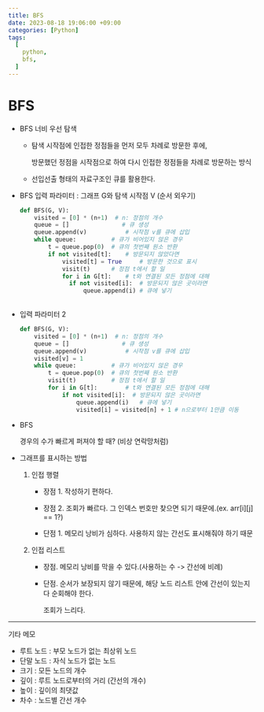 ```yaml
---
title: BFS
date: 2023-08-18 19:06:00 +09:00
categories: [Python]
tags:
  [
    python,
    bfs,
  ]
---
```


# BFS

- BFS 너비 우선 탐색

  - 탐색 시작점에 인접한 정점들을 먼저 모두 차례로 방문한 후에, 

    방문했던 정점을 시작점으로 하여 다시 인접한 정점들을 차례로 방문하는 방식

  - 선입선출 형태의 자료구조인 큐를 활용한다.



- BFS 입력 파라미터 : 그래프 G와 탐색 시작점 V (순서 외우기)

  ```python
  def BFS(G, V):
      visited = [0] * (n+1)  # n: 정점의 개수
      queue = [] 			   # 큐 생성
      queue.append(v)			# 시작점 v를 큐에 삽입
      while queue:			# 큐가 비어있지 않은 경우
          t = queue.pop(0)	# 큐의 첫번째 원소 반환
          if not visited[t]:	# 방문되지 않았다면
              visited[t] = True 	# 방문한 것으로 표시
              visit(t)		# 정점 t에서 할 일
              for i in G[t]:	# t와 연결된 모든 정점에 대해
              	if not visited[i]:  # 방문되지 않은 곳이라면
                  	queue.append(i)	# 큐에 넣기
          
  ```

  

- 입력 파라미터 2

  ```python
  def BFS(G, V):
      visited = [0] * (n+1)  # n: 정점의 개수
      queue = [] 			   # 큐 생성
      queue.append(v)			# 시작점 v를 큐에 삽입
      visited[v] = 1
      while queue:			# 큐가 비어있지 않은 경우
          t = queue.pop(0)	# 큐의 첫번째 원소 반환
          visit(t)			# 정점 t에서 할 일
          for i in G[t]:		# t와 연결된 모든 정점에 대해
              if not visited[i]:  # 방문되지 않은 곳이라면
                  queue.append(i)	# 큐에 넣기
                  visited[i] = visited[n] + 1 # n으로부터 1만큼 이동
  ```

  

- BFS

  경우의 수가 빠르게 퍼져야 할 때? (비상 연락망처럼)



- 그래프를 표시하는 방법

  1. 인접 행렬

     - 장점 1. 작성하기 편하다.

     - 장점 2. 조회가 빠르다. 그 인덱스 번호만 찾으면 되기 때문에.(ex. arr\[i][j] == 1?)

     - 단점 1. 메모리 낭비가 심하다. 사용하지 않는 간선도 표시해줘야 하기 때문

       

  2. 인접 리스트

     - 장점. 메모리 낭비를 막을 수 있다.(사용하는 수 -> 간선에 비례)

     - 단점. 순서가 보장되지 않기 때문에, 해당 노드 리스트 안에 간선이 있는지 다 순회해야 한다.

       조회가 느리다.

---

기타 메모

- 루트 노드 : 부모 노드가 없는 최상위 노드
- 단말 노드 : 자식 노드가 없는 노드
- 크기 : 모든 노드의 개수
- 깊이 : 루트 노드로부터의 거리 (간선의 개수)
- 높이 : 깊이의 최댓값
- 차수 : 노드별 간선 개수